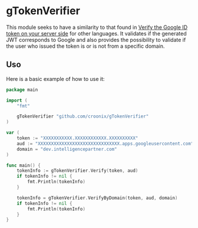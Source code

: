 # gTokenVerifier

This module seeks to have a similarity to that found in [Verify the Google ID token on your server side](https://developers.google.com/identity/gsi/web/guides/verify-google-id-token) for other languages. It validates if the generated JWT corresponds to Google and also provides the possibility to validate if the user who issued the token is or is not from a specific domain.

## Uso

Here is a basic example of how to use it:

```go
package main

import (
	"fmt"

	gTokenVerifier "github.com/croonix/gTokenVerifier"
)

var (
    token := "XXXXXXXXXXX.XXXXXXXXXXXX.XXXXXXXXXX"
    aud := "XXXXXXXXXXXXXXXXXXXXXXXXXXXXXXX.apps.googleusercontent.com"
	domain = "dev.intelligencepartner.com"
)

func main() {
	tokenInfo := gTokenVerifier.Verify(token, aud)
	if tokenInfo != nil {
		fmt.Println(tokenInfo)
	}

	tokenInfo = gTokenVerifier.VerifyByDomain(token, aud, domain)
	if tokenInfo != nil {
		fmt.Println(tokenInfo)
	}
}

```
